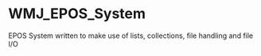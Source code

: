 # WMJ_EPOS_System
 EPOS System written to make use of lists, collections, file handling and file I/O
